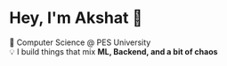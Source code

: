 # Hey, I'm Akshat 👋  

🚀 Computer Science @ PES University  
💡 I build things that mix **ML, Backend, and a bit of chaos**   


